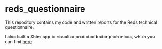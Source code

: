 # reds_questionnaire
This repository contains my code and written reports for the Reds technical questionnaire.

I also built a Shiny app to visualize predicted batter pitch mixes, which you can find [here](https://mxb878-daniel-galper.shinyapps.io/pitch_mix_app/)


